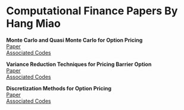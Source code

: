 # Computational Finance Papers By Hang Miao


**Monte Carlo and Quasi Monte Carlo for Option Pricing**  
[Paper](Monte_Carlo_and_Quasi_Monte_Carlo_for_Option_Pricing.pdf)  
[Associated Codes](QuasiMonteCarlo/)  

**Variance Reduction Techniques for Pricing Barrier Option**  
[Paper](BarrierOption/Variance_Reduction_Techniques_for_Pricing_Barrier_Option.pdf)  
[Associated Codes](BarrierOption/)  

**Discretization Methods for Option Pricing**  
[Paper](Discretization_Methods_for_Option_Pricing.pdf)  
[Associated Codes](EuropeanOption/)  
